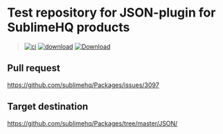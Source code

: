 # Test repository for JSON-plugin for SublimeHQ products

> [![ci](https://github.com/jrappen/sublime-json/actions/workflows/ci.yml/badge.svg)](https://github.com/jrappen/sublime-json/actions/workflows/ci.yml)
> [![download](https://github.com/jrappen/sublime-json/actions/workflows/download.yml/badge.svg)](https://github.com/jrappen/sublime-json/actions/workflows/download.yml)
> [![Download](https://img.shields.io/static/v1?label=download&message=JSON.sublime-package&color=brightgreen)](https://github.com/jrappen/sublime-json/raw/download/JSON.sublime-package)

## Pull request

<https://github.com/sublimehq/Packages/issues/3097>

## Target destination

<https://github.com/sublimehq/Packages/tree/master/JSON/>
